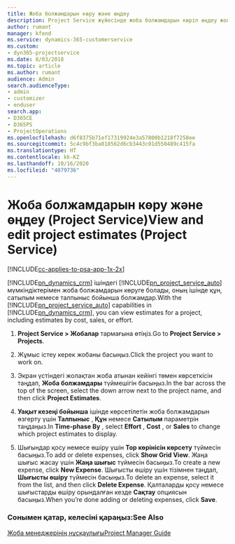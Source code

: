 ```yaml
---
title: Жоба болжамдарын көру және өңдеу
description: Project Service жүйесінде жоба болжамдарын көріп өңдеу жолы
author: rumant
manager: kfend
ms.service: dynamics-365-customerservice
ms.custom:
- dyn365-projectservice
ms.date: 8/03/2018
ms.topic: article
ms.author: rumant
audience: Admin
search.audienceType:
- admin
- customizer
- enduser
search.app:
- D365CE
- D365PS
- ProjectOperations
ms.openlocfilehash: d6f8375b71ef17319924e3a57800b1218f7258ee
ms.sourcegitcommit: 5c4c9bf3ba018562d6cb3443c01d550489c415fa
ms.translationtype: HT
ms.contentlocale: kk-KZ
ms.lasthandoff: 10/16/2020
ms.locfileid: "4079736"
---
```

# <a name="view-and-edit-project-estimates-project-service"></a><span data-ttu-id="d33fd-103">Жоба болжамдарын көру және өңдеу (Project Service)</span><span class="sxs-lookup"><span data-stu-id="d33fd-103">View and edit project estimates (Project Service)</span></span>

[!INCLUDE[cc-applies-to-psa-app-1x-2x](../includes/cc-applies-to-psa-app-1x-2x.md)]

<span data-ttu-id="d33fd-104">[!INCLUDE[pn_dynamics_crm](../includes/pn-dynamics-crm.md)] ішіндегі [!INCLUDE[pn_project_service_auto](../includes/pn-project-service-auto.md)] мүмкіндіктерімен жоба болжамдарын көруге болады, оның ішінде құн, сатылым немесе талпыныс бойынша болжамдар.</span><span class="sxs-lookup"><span data-stu-id="d33fd-104">With the [!INCLUDE[pn_project_service_auto](../includes/pn-project-service-auto.md)] capabilities in [!INCLUDE[pn_dynamics_crm](../includes/pn-dynamics-crm.md)], you can view estimates for a project, including estimates by cost, sales, or effort.</span></span>  
  
1.  <span data-ttu-id="d33fd-105">**Project Service > Жобалар** тармағына өтіңіз.</span><span class="sxs-lookup"><span data-stu-id="d33fd-105">Go to **Project Service > Projects**.</span></span>  
  
2.  <span data-ttu-id="d33fd-106">Жұмыс істеу керек жобаны басыңыз.</span><span class="sxs-lookup"><span data-stu-id="d33fd-106">Click the project you want to work on.</span></span>  
  
3.  <span data-ttu-id="d33fd-107">Экран үстіндегі жолақтан жоба атынан кейінгі төмен көрсеткісін таңдап, **Жоба болжамдары** түймешігін басыңыз.</span><span class="sxs-lookup"><span data-stu-id="d33fd-107">In the bar across the top of the screen, select the down arrow next to the project name, and then click **Project Estimates**.</span></span>  
  
4.  <span data-ttu-id="d33fd-108">**Уақыт кезеңі бойынша** ішінде көрсетілетін жоба болжамдарын өзгерту үшін **Талпыныс** , **Құн** немесе **Сатылым** параметрін таңдаңыз.</span><span class="sxs-lookup"><span data-stu-id="d33fd-108">In **Time-phase By** , select **Effort** , **Cost** , or **Sales** to change which project estimates to display.</span></span>  
  
5.  <span data-ttu-id="d33fd-109">Шығындар қосу немесе өшіру үшін **Тор көрінісін көрсету** түймесін басыңыз.</span><span class="sxs-lookup"><span data-stu-id="d33fd-109">To add or delete expenses, click **Show Grid View**.</span></span> <span data-ttu-id="d33fd-110">Жаңа шығыс жасау үшін **Жаңа шығыс** түймесін басыңыз.</span><span class="sxs-lookup"><span data-stu-id="d33fd-110">To create a new expense, click **New Expense**.</span></span> <span data-ttu-id="d33fd-111">Шығысты өшіру үшін тізімнен таңдап, **Шығысты өшіру** түймесін басыңыз.</span><span class="sxs-lookup"><span data-stu-id="d33fd-111">To delete an expense, select it from the list, and then click **Delete Expense**.</span></span> <span data-ttu-id="d33fd-112">Қалталарды қосу немесе шығыстарды өшіру орындалған кезде **Сақтау** опциясын басыңыз.</span><span class="sxs-lookup"><span data-stu-id="d33fd-112">When you’re done adding or deleting expenses, click **Save**.</span></span>  
  
### <a name="see-also"></a><span data-ttu-id="d33fd-113">Сонымен қатар, келесіні қараңыз:</span><span class="sxs-lookup"><span data-stu-id="d33fd-113">See Also</span></span>  
 [<span data-ttu-id="d33fd-114">Жоба менеджерінің нұсқаулығы</span><span class="sxs-lookup"><span data-stu-id="d33fd-114">Project Manager Guide</span></span>](../psa/project-manager-guide.md)
